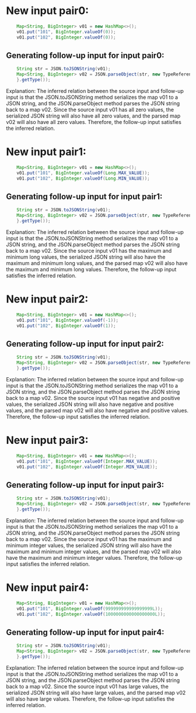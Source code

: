 # New input pair0:
```java
    Map<String, BigInteger> v01 = new HashMap<>();
    v01.put("101", BigInteger.valueOf(0));
    v01.put("102", BigInteger.valueOf(0));
```
## Generating follow-up input for input pair0:
```java
    String str = JSON.toJSONString(v01);
    Map<String, BigInteger> v02 = JSON.parseObject(str, new TypeReference<Map<String, BigInteger>>() {
    }.getType());
```
Explanation: The inferred relation between the source input and follow-up input is that the JSON.toJSONString method serializes the map v01 to a JSON string, and the JSON.parseObject method parses the JSON string back to a map v02. Since the source input v01 has all zero values, the serialized JSON string will also have all zero values, and the parsed map v02 will also have all zero values. Therefore, the follow-up input satisfies the inferred relation.

# New input pair1:
```java
    Map<String, BigInteger> v01 = new HashMap<>();
    v01.put("101", BigInteger.valueOf(Long.MAX_VALUE));
    v01.put("102", BigInteger.valueOf(Long.MIN_VALUE));
```
## Generating follow-up input for input pair1:
```java
    String str = JSON.toJSONString(v01);
    Map<String, BigInteger> v02 = JSON.parseObject(str, new TypeReference<Map<String, BigInteger>>() {
    }.getType());
```
Explanation: The inferred relation between the source input and follow-up input is that the JSON.toJSONString method serializes the map v01 to a JSON string, and the JSON.parseObject method parses the JSON string back to a map v02. Since the source input v01 has the maximum and minimum long values, the serialized JSON string will also have the maximum and minimum long values, and the parsed map v02 will also have the maximum and minimum long values. Therefore, the follow-up input satisfies the inferred relation.

# New input pair2:
```java
    Map<String, BigInteger> v01 = new HashMap<>();
    v01.put("101", BigInteger.valueOf(-1));
    v01.put("102", BigInteger.valueOf(1));
```
## Generating follow-up input for input pair2:
```java
    String str = JSON.toJSONString(v01);
    Map<String, BigInteger> v02 = JSON.parseObject(str, new TypeReference<Map<String, BigInteger>>() {
    }.getType());
```
Explanation: The inferred relation between the source input and follow-up input is that the JSON.toJSONString method serializes the map v01 to a JSON string, and the JSON.parseObject method parses the JSON string back to a map v02. Since the source input v01 has negative and positive values, the serialized JSON string will also have negative and positive values, and the parsed map v02 will also have negative and positive values. Therefore, the follow-up input satisfies the inferred relation.

# New input pair3:
```java
    Map<String, BigInteger> v01 = new HashMap<>();
    v01.put("101", BigInteger.valueOf(Integer.MAX_VALUE));
    v01.put("102", BigInteger.valueOf(Integer.MIN_VALUE));
```
## Generating follow-up input for input pair3:
```java
    String str = JSON.toJSONString(v01);
    Map<String, BigInteger> v02 = JSON.parseObject(str, new TypeReference<Map<String, BigInteger>>() {
    }.getType());
```
Explanation: The inferred relation between the source input and follow-up input is that the JSON.toJSONString method serializes the map v01 to a JSON string, and the JSON.parseObject method parses the JSON string back to a map v02. Since the source input v01 has the maximum and minimum integer values, the serialized JSON string will also have the maximum and minimum integer values, and the parsed map v02 will also have the maximum and minimum integer values. Therefore, the follow-up input satisfies the inferred relation.

# New input pair4:
```java
    Map<String, BigInteger> v01 = new HashMap<>();
    v01.put("101", BigInteger.valueOf(999999999999999999L));
    v01.put("102", BigInteger.valueOf(1000000000000000000L));
```
## Generating follow-up input for input pair4:
```java
    String str = JSON.toJSONString(v01);
    Map<String, BigInteger> v02 = JSON.parseObject(str, new TypeReference<Map<String, BigInteger>>() {
    }.getType());
```
Explanation: The inferred relation between the source input and follow-up input is that the JSON.toJSONString method serializes the map v01 to a JSON string, and the JSON.parseObject method parses the JSON string back to a map v02. Since the source input v01 has large values, the serialized JSON string will also have large values, and the parsed map v02 will also have large values. Therefore, the follow-up input satisfies the inferred relation.
